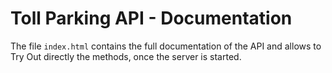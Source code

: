 # Toll Parking API - Documentation

The file `index.html` contains the full documentation of the API and allows to Try Out directly the methods, once the server is started.
